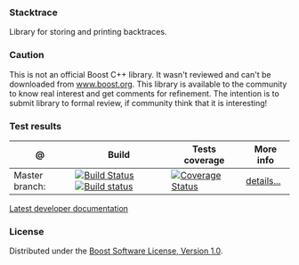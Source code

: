 ### Stacktrace
Library for storing and printing backtraces.

### Caution
This is not an official Boost C++ library. It wasn't reviewed and can't be downloaded from www.boost.org. This library is available to the community to know real interest and get comments for refinement. The intention is to submit library to formal review, if community think that it is interesting!

### Test results
@               | Build         | Tests coverage | More info
----------------|-------------- | -------------- |-----------
Master branch:  | [![Build Status](https://travis-ci.org/apolukhin/stacktrace.svg?branch=master)](https://travis-ci.org/apolukhin/stacktrace) [![Build status](https://ci.appveyor.com/api/projects/status/e070eams56vu0lm6/branch/master?svg=true)](https://ci.appveyor.com/project/apolukhin/stacktrace/branch/master) | [![Coverage Status](https://coveralls.io/repos/apolukhin/stacktrace/badge.png?branch=master)](https://coveralls.io/r/apolukhin/stacktrace?branch=master) | [details...](http://www.boost.org/development/tests/master/developer/stacktrace.html)


[Latest developer documentation](http://apolukhin.github.io/stacktrace/index.html)

### License
Distributed under the [Boost Software License, Version 1.0](http://boost.org/LICENSE_1_0.txt).
